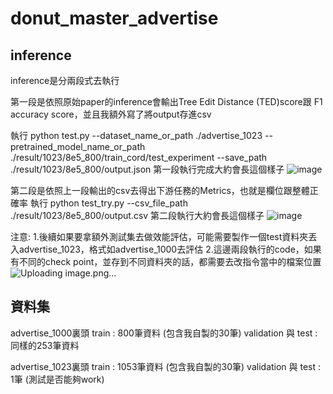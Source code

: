 # donut_master_advertise

## inference

inference是分兩段式去執行

第一段是依照原始paper的inference會輸出Tree Edit Distance (TED)score跟 F1 accuracy score，並且我額外寫了將output存進csv

執行 python test.py --dataset_name_or_path ./advertise_1023 --pretrained_model_name_or_path ./result/1023/8e5_800/train_cord/test_experiment --save_path ./result/1023/8e5_800/output.json
第一段執行完成大約會長這個樣子
![image](https://github.com/user-attachments/assets/798f04cf-56db-4819-8d2f-af2be484c149)


第二段是依照上一段輸出的csv去得出下游任務的Metrics，也就是欄位跟整體正確率
執行 python test_try.py --csv_file_path ./result/1023/8e5_800/output.csv
第二段執行大約會長這個樣子
![image](https://github.com/user-attachments/assets/986c94ba-0ba5-41fc-b56c-bb871b764fb0)


注意:
1.後續如果要拿額外測試集去做效能評估，可能需要製作一個test資料夾丟入advertise_1023，格式如advertise_1000去評估
2.這邊兩段執行的code，如果有不同的check point，並存到不同資料夾的話，都需要去改指令當中的檔案位置
![Uploading image.png…]()

## 資料集

advertise_1000裏頭
train : 800筆資料 (包含我自製的30筆)
validation 與 test : 同樣的253筆資料

advertise_1023裏頭
train : 1053筆資料 (包含我自製的30筆)
validation 與 test : 1筆 (測試是否能夠work)
